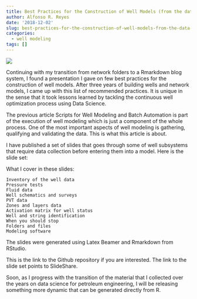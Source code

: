 ```yaml
---
title: Best Practices for the Construction of Well Models (from the data science perspective)
author: Alfonso R. Reyes
date: '2018-12-02'
slug: best-practices-for-the-construction-of-well-models-from-the-data-science-perspective
categories:
  - well modeling
tags: []
---
```


[![](/img/best_practices_models-cover.png)](/img/best_practices_models-cover.png)


Continuing with my transition from network folders to a Rmarkdown blog system, I found a presentation I gave on few best practices for the construction of well models. After three years of building wells and network models, I came up with this list of recommended practices. It is unique in the sense that it took lessons learned by tackling the continuous well optimization process using Data Science.

The previous article Scripts for Well Modeling and Batch Automation is part of the execution of well modeling which is just a component of the whole process. One of the most important aspects of well modeling is gathering, qualifying and validating the data. This is what this article is about.

I have published a set of slides that goes through some of well subsystems that require data collection before entering them into a model. Here is the slide set:

What I cover in these slides:

    Inventory of the well data
    Pressure tests
    Fluid data
    Well schematics and surveys
    PVT data
    Zones and layers data
    Activation matrix for well status
    Well and string identification
    When you should stop
    Folders and files
    Modeling software

The slides were generated using Latex Beamer and Rmarkdown from RStudio.

This is the link to the Github repository if you are interested. The link to the slide set points to SlideShare.

Soon, as I progress with the transition of the material that I collected over the years on data science for petroleum engineering, I will be releasing something more dynamic that can be generated directly from R.